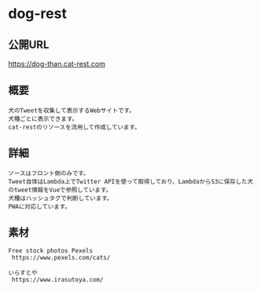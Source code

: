 # dog-rest

## 公開URL

https://dog-than.cat-rest.com


## 概要
```
犬のTweetを収集して表示するWebサイトです。
犬種ごとに表示できます。
cat-restのリソースを流用して作成しています。

```

## 詳細
```
ソースはフロント側のみです。
Tweet自体はLambda上でTwitter APIを使って取得しており、LambdaからS3に保存した犬のtweet情報をVueで参照しています。
犬種はハッシュタグで判断しています。
PWAに対応しています。

```

## 素材
```
Free stock photos Pexels 
 https://www.pexels.com/cats/

いらすとや 
 https://www.irasutoya.com/
```

